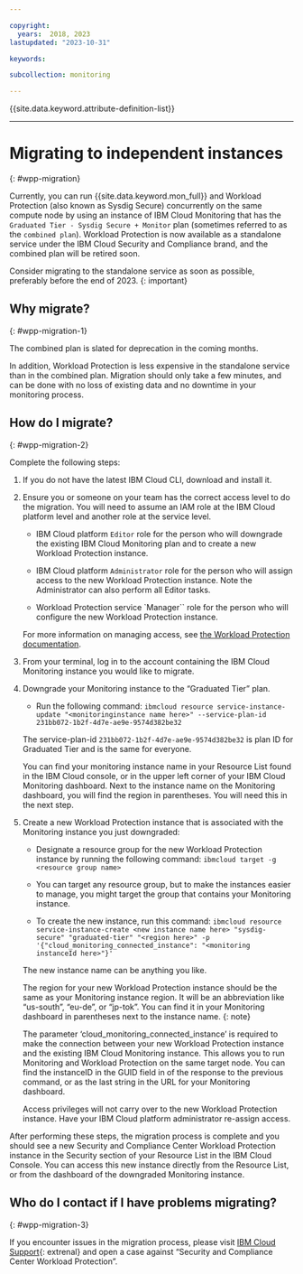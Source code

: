 ```yaml
---

copyright:
  years:  2018, 2023
lastupdated: "2023-10-31"

keywords:

subcollection: monitoring

---
```


{{site.data.keyword.attribute-definition-list}}

---

# Migrating to independent instances
{: #wpp-migration}

Currently, you can run {{site.data.keyword.mon_full}} and Workload Protection (also known as Sysdig Secure) concurrently on the same compute node by using an instance of IBM Cloud Monitoring that has the `Graduated Tier - Sysdig Secure + Monitor` plan (sometimes referred to as the `combined plan`). Workload Protection is now available as a standalone service under the IBM Cloud Security and Compliance brand, and the combined plan will be retired soon.

Consider migrating to the standalone service as soon as possible, preferably before the end of 2023.
{: important}

## Why migrate?
{: #wpp-migration-1}

The combined plan is slated for deprecation in the coming months.

In addition, Workload Protection is less expensive in the standalone service than in the combined plan. Migration should only take a few minutes, and can be done with no loss of existing data and no downtime in your monitoring process.

## How do I migrate?
{: #wpp-migration-2}

Complete the following steps:

1. If you do not have the latest IBM Cloud CLI, download and install it.

2. Ensure you or someone on your team has the correct access level to do the migration. You will need to assume an IAM role at the IBM Cloud platform level and another role at the service level.

    - IBM Cloud platform `Editor` role for the person who will downgrade the existing IBM Cloud Monitoring plan and to create a new Workload Protection instance.

    - IBM Cloud platform `Administrator` role for the person who will assign access to the new Workload Protection instance. Note the Administrator can also perform all Editor tasks.

    - Workload Protection service `Manager`` role for the person who will configure the new Workload Protection instance.

    For more information on managing access, see [the Workload Protection documentation](/docs/workload-protection?topic=workload-protection-getting-started).

3. From your terminal, log in to the account containing the IBM Cloud Monitoring instance you would like to migrate.

4. Downgrade your Monitoring instance to the “Graduated Tier” plan.

    - Run the following command: `ibmcloud resource service-instance-update "<monitoringinstance name here>" --service-plan-id 231bb072-1b2f-4d7e-ae9e-9574d382be32`

    The service-plan-id `231bb072-1b2f-4d7e-ae9e-9574d382be32` is plan ID for Graduated Tier and is the same for everyone.

    You can find your monitoring instance name in your Resource List found in the IBM Cloud console, or in the upper left corner of your IBM Cloud Monitoring dashboard. Next to the instance name on the Monitoring dashboard, you will find the region in parentheses. You will need this in the next step.

5. Create a new Workload Protection instance that is associated with the Monitoring instance you just downgraded:

    - Designate a resource group for the new Workload Protection instance by running the following command: `ibmcloud target -g <resource group name>`

    - You can target any resource group, but to make the instances easier to manage, you might target the group that contains your Monitoring instance.

    - To create the new instance, run this command: `ibmcloud resource service-instance-create <new instance name here> "sysdig-secure" "graduated-tier" "<region here>" -p '{"cloud_monitoring_connected_instance": "<monitoring instanceId here>"}'`

    The new instance name can be anything you like.

    The region for your new Workload Protection instance should be the same as your Monitoring instance region. It will be an abbreviation like “us-south”, “eu-de”, or “jp-tok”. You can find it in your Monitoring dashboard in parentheses next to the instance name.
    {: note}

    The parameter ‘cloud_monitoring_connected_instance’ is required to make the connection between your new Workload Protection instance and the existing IBM Cloud Monitoring instance. This allows you to run Monitoring and Workload Protection on the same target node. You can find the instanceID in the GUID field in of the response to the previous command, or as the last string in the URL for your Monitoring dashboard.

    Access privileges will not carry over to the new Workload Protection instance. Have your IBM Cloud platform administrator re-assign access.

After performing these steps, the migration process is complete and you should see a new Security and Compliance Center Workload Protection instance in the Security
section of your Resource List in the IBM Cloud Console. You can access this new instance directly from the Resource List, or from the dashboard of the downgraded Monitoring instance.

## Who do I contact if I have problems migrating?
{: #wpp-migration-3}

If you encounter issues in the migration process, please visit [IBM Cloud Support](https://cloud.ibm.com/login?redirect=%2Funifiedsupport%2Fsupportcenter){: extrenal} and open a case against “Security and Compliance Center Workload Protection”.
